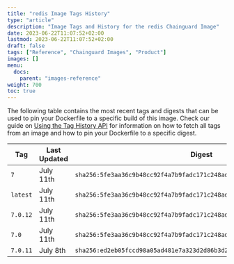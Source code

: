 ```yaml
---
title: "redis Image Tags History"
type: "article"
description: "Image Tags and History for the redis Chainguard Image"
date: 2023-06-22T11:07:52+02:00
lastmod: 2023-06-22T11:07:52+02:00
draft: false
tags: ["Reference", "Chainguard Images", "Product"]
images: []
menu:
  docs:
    parent: "images-reference"
weight: 700
toc: true
---
```


The following table contains the most recent tags and digests that can be used to pin your Dockerfile to a specific build of this image. Check our guide on [Using the Tag History API](/chainguard/chainguard-images/using-the-tag-history-api/) for information on how to fetch all tags from an image and how to pin your Dockerfile to a specific digest.

| Tag      | Last Updated | Digest                                                                    |
|----------|--------------|---------------------------------------------------------------------------|
| `7`      | July 11th    | `sha256:5fe3aa36c9b48cc92f4a7b9fadc171c248ada73ca1c8cd302ec10ec18c16f9f5` |
| `latest` | July 11th    | `sha256:5fe3aa36c9b48cc92f4a7b9fadc171c248ada73ca1c8cd302ec10ec18c16f9f5` |
| `7.0.12` | July 11th    | `sha256:5fe3aa36c9b48cc92f4a7b9fadc171c248ada73ca1c8cd302ec10ec18c16f9f5` |
| `7.0`    | July 11th    | `sha256:5fe3aa36c9b48cc92f4a7b9fadc171c248ada73ca1c8cd302ec10ec18c16f9f5` |
| `7.0.11` | July 8th     | `sha256:ed2eb05fccd98a05ad481e7a323d2d86b3d20dc068ad1508804553753a3eff26` |
